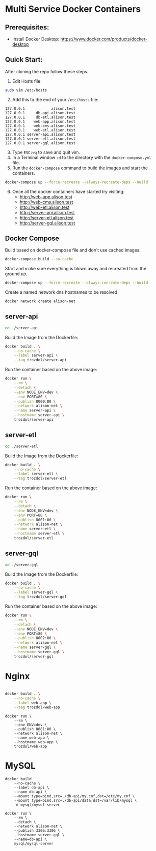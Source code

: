 # Multi Service Docker Containers

## Prerequisites:

- Install Docker Desktop: https://www.docker.com/products/docker-desktop

## Quick Start:

After cloning the repo follow these steps. 

1. Edit Hosts file:

```bash
sudo vim /etc/hosts
```

2. Add this to the end of your `/etc/hosts` file:

```
127.0.0.1            alison.test
127.0.0.1     db-api.alison.test
127.0.0.1     db-etl.alison.test
127.0.0.1    web-app.alison.test
127.0.0.1    web-cms.alison.test
127.0.0.1    web-etl.alison.test
127.0.0.1 server-api.alison.test
127.0.0.1 server-etl.alison.test
127.0.0.1 server-gql.alison.test
```

3. Type `ESC:wq` to save and quit vim.
4. In a Terminal window `cd` to the directory with the `docker-compose.yml` file.
5. Run the `docker-compose` command to build the images and start the containers.

```bash
docker-compose up --force-recreate --always-recreate-deps --build
```

6. Once all the docker containers have started try visiting: 
    - http://web-app.alison.test
    - http://web-cms.alison.test
    - http://web-etl.alison.test
    - http://server-api.alison.test
    - http://server-etl.alison.test
    - http://server-gql.alison.test


## Docker Compose

Build based on docker-compose file and don't use cached images.

```bash
docker-compose build --no-cache
```

Start and make sure everything is blown away and recreated from the ground up.

```bash
docker-compose up --force-recreate --always-recreate-deps --build
```

Create a named network dns hostnames to be resolved.

```bash
docker network create alison-net
```

## server-api

```bash
cd ./server-api
```

Build the Image from the Dockerfile:

```bash
docker build . \
    --no-cache \
    --label server-api \
    --tag trozdol/server-api
```

Run the container based on the above image:

```bash
docker run \
    --rm \
    --detach \
    --env NODE_ENV=dev \
    --env PORT=80 \
    --publish 8000:80 \
    --network alison-net \
    --name server-api \
    --hostname server-api \
    trozdol/server-api
```

## server-etl

```bash
cd ./server-etl
```

Build the Image from the Dockerfile:

```bash
docker build . \
    --no-cache \
    --label server-etl \
    --tag trozdol/server-etl
```

Run the container based on the above image:

```bash
docker run \
    --rm \
    --detach \
    --env NODE_ENV=dev \
    --env PORT=80 \
    --publish 8001:80 \
    --network alison-net \
    --name server-etl \
    --hostname server-etl \
    trozdol/server-etl
```

## server-gql

```bash
cd ./server-gql
```

Build the Image from the Dockerfile:

```bash
docker build . \
    --no-cache \
    --label server-gql \
    --tag trozdol/server-gql
```

Run the container based on the above image:

```bash
docker run \
    --rm \
    --detach \
    --env NODE_ENV=dev \
    --env PORT=80 \
    --publish 8002:80 \
    --network alison-net \
    --name server-gql \
    --hostname server-gql \
    trozdol/server-gql
```

# Nginx

```bash

docker build . \
    --no-cache \
    --label web-app \
    --tag trozdol/web-app
```

```
docker run \
    --rm \
    --env ENV=dev \
    --publish 8081:80 \
    --network alison-net \
    --name web-app \
    --hostname web-app \
    trozdol/web-app
```


# MySQL

    docker build
        --no-cache \
        --label db-api \
        --name db-api \
        --mount type=bind,src=./db-api/my.cnf,dst=/etc/my.cnf \
        --mount type=bind,src=./db-api/data,dst=/var/lib/mysql \
        -d mysql/mysql-server

    docker run \
        --rm \
        --detach \
        --network alison-net \
        --publish 3306:3306 \
        --hostname server-gql \
        --name=db-api \
        mysql/mysql-server